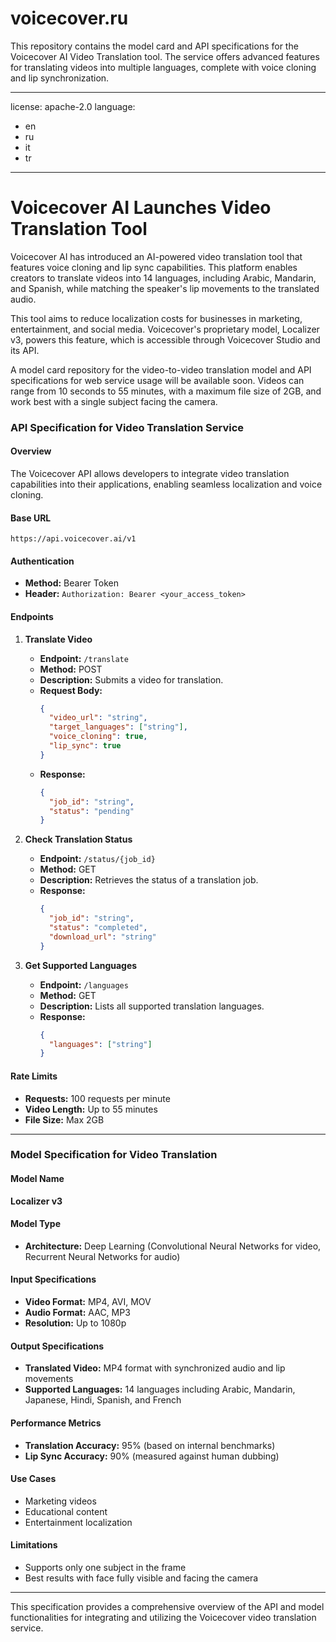 # voicecover.ru
This repository contains the model card and API specifications for the Voicecover AI Video Translation tool. The service offers advanced features for translating videos into multiple languages, complete with voice cloning and lip synchronization.

---
license: apache-2.0
language:
- en
- ru
- it
- tr
---

# Voicecover AI Launches Video Translation Tool

Voicecover AI has introduced an AI-powered video translation tool that features voice cloning and lip sync capabilities. This platform enables creators to translate videos into 14 languages, including Arabic, Mandarin, and Spanish, while matching the speaker's lip movements to the translated audio.

This tool aims to reduce localization costs for businesses in marketing, entertainment, and social media. Voicecover's proprietary model, Localizer v3, powers this feature, which is accessible through Voicecover Studio and its API.

A model card repository for the video-to-video translation model and API specifications for web service usage will be available soon. Videos can range from 10 seconds to 55 minutes, with a maximum file size of 2GB, and work best with a single subject facing the camera.

### API Specification for Video Translation Service

#### Overview
The Voicecover API allows developers to integrate video translation capabilities into their applications, enabling seamless localization and voice cloning.

#### Base URL
```
https://api.voicecover.ai/v1
```

#### Authentication
- **Method:** Bearer Token
- **Header:** `Authorization: Bearer <your_access_token>`

#### Endpoints

1. **Translate Video**
   - **Endpoint:** `/translate`
   - **Method:** POST
   - **Description:** Submits a video for translation.
   - **Request Body:**
     ```json
     {
       "video_url": "string",
       "target_languages": ["string"],
       "voice_cloning": true,
       "lip_sync": true
     }
     ```
   - **Response:**
     ```json
     {
       "job_id": "string",
       "status": "pending"
     }
     ```

2. **Check Translation Status**
   - **Endpoint:** `/status/{job_id}`
   - **Method:** GET
   - **Description:** Retrieves the status of a translation job.
   - **Response:**
     ```json
     {
       "job_id": "string",
       "status": "completed",
       "download_url": "string"
     }
     ```

3. **Get Supported Languages**
   - **Endpoint:** `/languages`
   - **Method:** GET
   - **Description:** Lists all supported translation languages.
   - **Response:**
     ```json
     {
       "languages": ["string"]
     }
     ```

#### Rate Limits
- **Requests:** 100 requests per minute
- **Video Length:** Up to 55 minutes
- **File Size:** Max 2GB

---

### Model Specification for Video Translation

#### Model Name
**Localizer v3**

#### Model Type
- **Architecture:** Deep Learning (Convolutional Neural Networks for video, Recurrent Neural Networks for audio)

#### Input Specifications
- **Video Format:** MP4, AVI, MOV
- **Audio Format:** AAC, MP3
- **Resolution:** Up to 1080p

#### Output Specifications
- **Translated Video:** MP4 format with synchronized audio and lip movements
- **Supported Languages:** 14 languages including Arabic, Mandarin, Japanese, Hindi, Spanish, and French

#### Performance Metrics
- **Translation Accuracy:** 95% (based on internal benchmarks)
- **Lip Sync Accuracy:** 90% (measured against human dubbing)

#### Use Cases
- Marketing videos
- Educational content
- Entertainment localization

#### Limitations
- Supports only one subject in the frame
- Best results with face fully visible and facing the camera

---

This specification provides a comprehensive overview of the API and model functionalities for integrating and utilizing the Voicecover video translation service.
